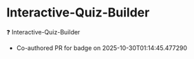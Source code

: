 # Interactive-Quiz-Builder
❓ Interactive-Quiz-Builder


- Co-authored PR for badge on 2025-10-30T01:14:45.477290